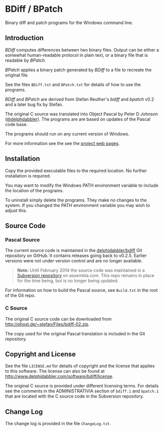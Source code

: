 BDiff / BPatch
==============

Binary diff and patch programs for the Windows command line.

Introduction
------------

_BDiff_ computes differences between two binary files. Output can be either a somewhat human-readable protocol in plain text, or a binary file that is readable by _BPatch_.

_BPatch_ applies a binary patch generated by _BDiff_ to a file to recreate the original file.

See the files `BDiff.txt` and `BPatch.txt` for details of how to use the programs.

_BDiff_ and _BPatch_ are derived from Stefan Reuther's _bdiff_ and _bpatch_ v0.2 and a later bug fix by Stefan.

The original C source was translated into Object Pascal by Peter D Johnson ([@delphdabbler](https://twitter.com/delphidabbler)). The programs are are based on updates of the Pascal code base.

The programs should run on any current version of Windows.

For more information see the see the [project web pages](http://delphidabbler.com/software/bdiff).

Installation
------------

Copy the provided executable files to the required location. No further installation is required.

You may want to modify the Windows PATH environment variable to include the location of the programs.

To uninstall simply delete the programs. They make no changes to the system. If you changed the PATH environment variable you may wish to adjust this.

Source Code
-----------

### Pascal Source

The current source code is maintained in the [delphidabbler/bdiff](https://github.com/delphidabbler/bdiff) Git repository on GitHub. It contains releases going back to v0.2.5. Earlier versions were not under version control and are no longer available.

> **Note:** Until February 2014 the source code was maintained in a [Subversion repository](https://www.assembla.com/code/bdiff/subversion/nodes) on assembla.com. This repo remains in place for the time being, but is no longer being updated.

For information on how to build the Pascal source, see `Build.txt` in the root of the Git repo.

### C Source

The original C source code can be downloaded from http://phost.de/~stefan/Files/bdiff-02.zip.

The copy used for the original Pascal translation is included in the Git repository.

Copyright and License
---------------------

See the file `LICENSE.md` for details of copyright and the license that applies to this software. The license can also be found at http://www.delphidabbler.com/software/bdiff/license.

The original C source is provided under different licensing terms. For details see the comments in the ADMINISTRATIVIA section of `bdiff.1` and `bpatch.1` that are located with the C source code in the Subversion repository.

Change Log
----------

The change log is provided in the file `ChangeLog.txt`.

